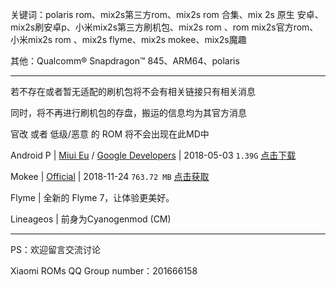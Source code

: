关键词：polaris rom、mix2s第三方rom、mix2s rom 合集、mix 2s 原生 安卓、mix2s刷安卓p、小米mix2s第三方刷机包、mix2s rom 、rom mix2s官方rom、小米mix2s rom 、mix2s flyme、mix2s mokee、mix2s魔趣

其他：Qualcomm® Snapdragon™ 845、ARM64、polaris

* * *

若不存在或者暂无适配的刷机包将不会有相关链接只有相关消息

同时，将不再进行刷机包的存盘，搬运的信息均为其官方消息

官改 或者 低级/恶意 的 ROM 将不会出现在此MD中

Android P | [Miui Eu](http://www.mi.com/global/androidppreview/) / [Google Developers](https://developer.android.com/) | 2018-05-03 `1.39G` [点击下载](http://bigota.d.miui.com/8.5.3/polaris_dp_global_images_8.5.3_20180503.0000.00_9.0_ef2f024b87.tgz)

Mokee | [Official](https://download.mokeedev.com/?device=polaris) | 2018-11-24 `763.72 MB` [点击获取](https://download.mokeedev.com/?device=polaris)

Flyme | 全新的 Flyme 7，让体验更美好。

Lineageos | 前身为Cyanogenmod (CM)

* * *

PS：欢迎留言交流讨论 

Xiaomi ROMs QQ Group number：201666158
